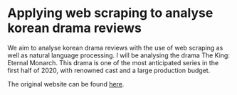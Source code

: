 # Applying web scraping to analyse korean drama reviews

We aim to analyse korean drama reviews with the use of web scraping as well as natural language processing. 
I will be analysing the drama The King: Eternal Monarch. 
This drama is one of the most anticipated series in the first half of 2020, with renowned cast and a large production budget.

The original website can be found <a href="http://asianwiki.com/The_King:_Eternal_Monarch">here</a>.
